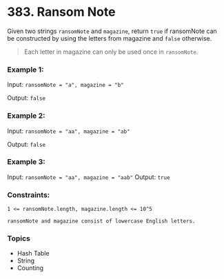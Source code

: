 # 383. Ransom Note

Given two strings `ransomNote` and `magazine`, return `true` if ransomNote can be constructed by using the letters from magazine and `false` otherwise.

> Each letter in magazine can only be used once in `ransomNote`.

 
### Example 1:

Input: `ransomNote = "a", magazine = "b"`

Output: `false`


### Example 2:

Input: `ransomNote = "aa", magazine = "ab"`

Output: `false`


### Example 3:

Input: `ransomNote = "aa", magazine = "aab"`
Output: `true`
 

### Constraints:

`1 <= ransomNote.length, magazine.length <= 10^5`

`ransomNote and magazine consist of lowercase English letters.`


### Topics
- Hash Table
- String
- Counting